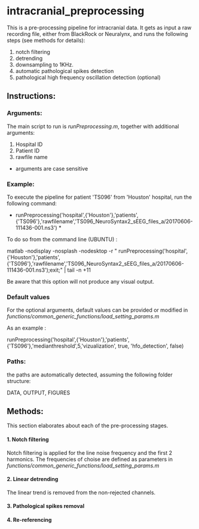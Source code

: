 # intracranial_preprocessing

This is a pre-processing pipeline for intracranial data. It gets as input a raw recording file, either from BlackRock or Neuralynx, and runs the following steps (see methods for details):
1. notch filtering
2. detrending
3. downsampling to 1KHz.
4. automatic pathological spikes detection 
5. pathological high frequency oscillation detection (optional)

## Instructions:

### Arguments:
The main script to run is *runPreprocessing.m*, together with additional arguments:
1. Hospital ID
2. Patient ID
3. rawfile name

- arguments are case sensitive

### Example:
To execute the pipeline for patient 'TS096' from 'Houston' hospital, run the following command:

* runPreprocessing('hospital',{'Houston'},'patients',{'TS096'},'rawfilename','TS096_NeuroSyntax2_sEEG_files_a/20170606-111436-001.ns3') *

To do so from the command line (UBUNTU) : 

matlab -nodisplay -nosplash -nodesktop -r " runPreprocessing('hospital',{'Houston'},'patients',{'TS096'},'rawfilename','TS096_NeuroSyntax2_sEEG_files_a/20170606-111436-001.ns3');exit;" | tail -n +11

Be aware that this option will not produce any visual output.

### Default values
For the optional arguments, default values can be provided or modified in *functions/common_generic_functions/load_setting_params.m*

As an example : 

runPreprocessing('hospital',{'Houston'},'patients',{'TS096'},'medianthreshold',5,'vizualization', true, 'hfo_detection', false)

### Paths:
the paths are automatically detected, assuming the following folder structure:

DATA, OUTPUT, FIGURES

## Methods:
This section elaborates about each of the pre-processing stages.

#### 1. Notch filtering
Notch filtering is applied for the line noise frequency and the first 2 harmonics.
The frequencies of choise are defined as parameters in
 *functions/common_generic_functions/load_setting_params.m*

#### 2. Linear detrending
The linear trend is removed from the non-rejected channels.

#### 3. Pathological spikes removal



#### 4. Re-referencing


